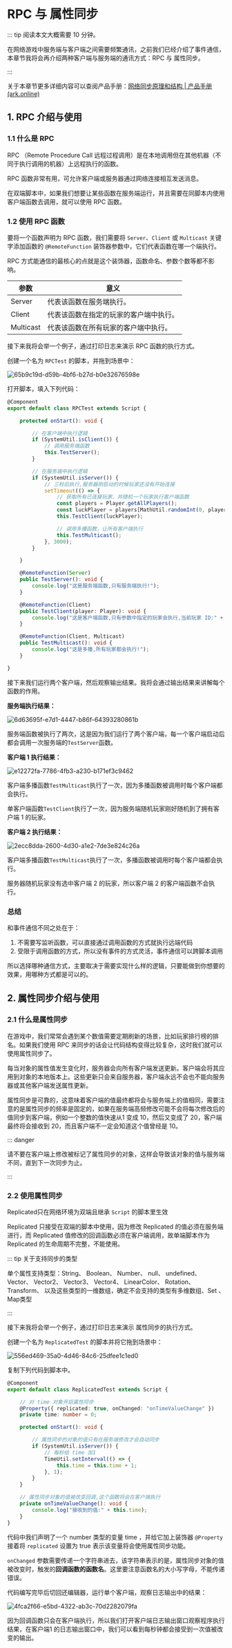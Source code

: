 # RPC 与 属性同步

::: tip 阅读本文大概需要 10 分钟。

在网络游戏中服务端与客户端之间需要频繁通讯，之前我们已经介绍了事件通信，本章节我将会再介绍两种客户端与服务端的通讯方式：RPC 与 属性同步。

:::

关于本章节更多详细内容可以查阅产品手册：[网络同步原理和结构 | 产品手册 (ark.online)](https://docs.ark.online/Scripting/NetworkSynchronizationStructureandMechanics.html)

## 1. RPC 介绍与使用

### 1.1 什么是 RPC

RPC （Remote Procedure Call 远程过程调用）是在本地调用但在其他机器（不同于执行调用的机器）上远程执行的函数。

RPC 函数非常有用，可允许客户端或服务器通过网络连接相互发送消息。

在双端脚本中，如果我们想要让某些函数在服务端运行，并且需要在同脚本内使用客户端函数去调用，就可以使用 RPC 函数。

### 1.2 使用 RPC 函数

要将一个函数声明为 RPC 函数，我们需要将 `Server`、`Client` 或 `Multicast` 关键字添加函数的  `@RemoteFunction` 装饰器参数中，它们代表函数在哪一个端执行。

RPC 方式能通信的最核心的点就是这个装饰器，函数命名、参数个数等都不影响。

| 参数      | 意义                                   |
| --------- | -------------------------------------- |
| Server    | 代表该函数在服务端执行。               |
| Client    | 代表该函数在指定的玩家的客户端中执行。 |
| Multicast | 代表该函数在所有玩家的客户端中执行。   |

接下来我将会举一个例子，通过打印日志来演示 RPC 函数的执行方式。

创建一个名为 `RPCTest` 的脚本，并拖到场景中：

![65b9c19d-d59b-4bf6-b27d-b0e32676598e](https://arkimg.ark.online/65b9c19d-d59b-4bf6-b27d-b0e32676598e.webp)

打开脚本，填入下列代码：

```typescript
@Component
export default class RPCTest extends Script {

    protected onStart(): void {

        // 在客户端中执行逻辑
        if (SystemUtil.isClient()) {
            // 调用服务端函数
            this.TestServer();
        }

        // 在服务端中执行逻辑
        if (SystemUtil.isServer()) {
            // 三秒后执行,服务器刚启动的时候玩家还没有开始连接
            setTimeout(() => {
                // 获取所有已连接玩家，并随机一个玩家执行客户端函数
                const players = Player.getAllPlayers();
                const luckPlayer = players[MathUtil.randomInt(0, players.length)];
                this.TestClient(luckPlayer);

                // 调用多播函数，让所有客户端执行
                this.TestMulticast();
            }, 3000);
        }

    }

    @RemoteFunction(Server)
    public TestServer(): void {
        console.log("这是服务端函数,只有服务端执行!");
    }

    @RemoteFunction(Client)
    public TestClient(player: Player): void {
        console.log("这是客户端函数,只有参数中指定的玩家会执行,当前玩家 ID:" + player.userId);
    }

    @RemoteFunction(Client, Multicast)
    public TestMulticast(): void {
        console.log("这是多播,所有玩家都会执行!");
    }

}
```

接下来我们运行两个客户端，然后观察输出结果。我将会通过输出结果来讲解每个函数的作用。

**服务端执行结果：**

![6d63695f-e7d1-4447-b86f-64393280861b](https://arkimg.ark.online/6d63695f-e7d1-4447-b86f-64393280861b-1696674042923-12.webp)

服务端函数被执行了两次，这是因为我们运行了两个客户端，每一个客户端启动后都会调用一次服务端的`TestServer`函数。

**客户端 1 执行结果：**

![e12272fa-7786-4fb3-a230-b171ef3c9462](https://arkimg.ark.online/e12272fa-7786-4fb3-a230-b171ef3c9462.webp)

客户端多播函数`TestMulticast`执行了一次，因为多播函数被调用时每个客户端都会执行。

单客户端函数`TestClient`执行了一次，因为服务端随机玩家刚好随机到了拥有客户端 1 的玩家。

**客户端 2 执行结果：**

![2ecc8dda-2600-4d30-a1e2-7de3e824c26a](https://arkimg.ark.online/2ecc8dda-2600-4d30-a1e2-7de3e824c26a.webp)

客户端多播函数`TestMulticast`执行了一次，多播函数被调用时每个客户端都会执行。

服务器随机玩家没有选中客户端 2 的玩家，所以客户端 2 的客户端函数不会执行。

### 总结

和事件通信不同之处在于：

1. 不需要写监听函数，可以直接通过调用函数的方式就执行远端代码
2. 受限于调用函数的方式，所以没有事件的方式灵活，事件通信可以跨脚本调用

所以选择哪种通信方式，主要取决于需要实现什么样的逻辑，只要能做到你想要的效果，用哪种方式都是可以的。

## 2. 属性同步介绍与使用

### 2.1  什么是属性同步

在游戏中，我们常常会遇到某个数值需要定期刷新的场景，比如玩家排行榜的排名。如果我们使用 RPC 来同步的话会让代码结构变得比较复杂，这时我们就可以使用属性同步了。

每当对象的属性值发生变化时，服务器会向所有客户端发送更新。客户端会将其应用到对象的本地版本上。这些更新只会来自服务器，客户端永远不会也不能向服务器或其他客户端发送属性更新。

属性同步是可靠的，这意味着客户端的值最终都将会与服务端上的值相同，需要注意的是属性同步的频率是固定的，如果在服务端高频修改可能不会将每次修改后的值同步到客户端，例如一个整数的值快速从1 变成 10，然后又变成了 20，客户端最终将会接收到 20，而且客户端不一定会知道这个值曾经是 10。

::: danger

请不要在客户端上修改被标记了属性同步的对象，这样会导致该对象的值与服务端不同，直到下一次同步为止。

:::

### 2.2 使用属性同步

Replicated只在网络环境为双端且继承 `Script` 的脚本里生效

Replicated 只接受在双端的脚本中使用，因为修改 Replicated 的值必须在服务端进行，而 Replicated 值修改的回调函数必须在客户端调用，故单端脚本作为Replicated 的生命周期不完整，不能使用。

::: tip 关于支持同步的类型

单个属性支持类型：String、 Boolean、 Number、 null、 undefined、 Vector、 Vector2、 Vector3、 Vector4、 LinearColor、 Rotation、 Transform、 以及这些类型的一维数组，确定不会支持的类型有多维数组、Set 、Map类型

:::

接下来我将会举一个例子，通过打印日志来演示 属性同步的执行方式。

创建一个名为 `ReplicatedTest` 的脚本并将它拖到场景中：

![556ed469-35a0-4d46-84c6-25dfee1c1ed0](https://arkimg.ark.online/556ed469-35a0-4d46-84c6-25dfee1c1ed0.webp)

复制下列代码到脚本中。

```typescript
@Component
export default class ReplicatedTest extends Script {

    // 对 time 对象开启属性同步
    @Property({ replicated: true, onChanged: "onTimeValueChange" })
    private time: number = 0;

    protected onStart(): void {

        // 属性同步的对象的值只有在服务端修改才会自动同步
        if (SystemUtil.isServer()) {
            // 每秒给 time 加1
            TimeUtil.setInterval(() => {
                this.time = this.time + 1;
            }, 1);
        }
    }

    // 属性同步对象的值被改变回调,这个函数将会在客户端执行
    private onTimeValueChange(): void {
        console.log("接收到的值:" + this.time);
    }
}
```

代码中我们声明了一个 number 类型的变量 time ，并给它加上装饰器 `@Property` 接着将 `replicated` 设置为 true 表示该变量将会使用属性同步功能。

`onChanged` 参数需要传递一个字符串进去，该字符串表示的是，属性同步对象的值被改变时，触发的**回调函数的函数名**。这里要注意函数名的大小写字母，不能传递错误。

代码编写完毕后切回还编辑器，运行单个客户端，观察日志输出中的结果：

![4fca2f66-e5bd-4322-ab3c-70d2282079fa](https://arkimg.ark.online/4fca2f66-e5bd-4322-ab3c-70d2282079fa.webp)

因为回调函数只会在客户端执行，所以我们打开客户端日志输出窗口观察程序执行结果，在客户端1 的日志输出窗口中，我们可以看到每秒钟都会接受到一次值被改变的输出。
